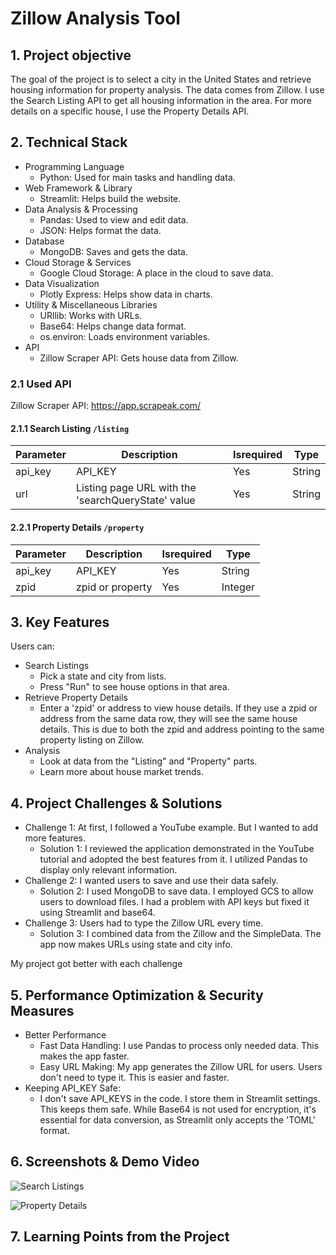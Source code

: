 # Zillow Analysis Tool

## 1. Project objective

The goal of the project is to select a city in the United States and retrieve housing information for property analysis. The data comes from Zillow. I use the Search Listing API to get all housing information in the area. For more details on a specific house, I use the Property Details API.

## 2. Technical Stack

- Programming Language
  - Python: Used for main tasks and handling data.
- Web Framework & Library
  - Streamlit: Helps build the website.
- Data Analysis & Processing
  - Pandas: Used to view and edit data.
  - JSON: Helps format the data.
- Database
  - MongoDB: Saves and gets the data.
- Cloud Storage & Services
  - Google Cloud Storage: A place in the cloud to save data.
- Data Visualization
  - Plotly Express: Helps show data in charts.
- Utility & Miscellaneous Libraries
  - URllib: Works with URLs.
  - Base64: Helps change data format.
  - os.environ: Loads environment variables.
- API
  - Zillow Scraper API: Gets house data from Zillow.

### 2.1 Used API

Zillow Scraper API: https://app.scrapeak.com/

#### 2.1.1 Search Listing `/listing`

| Parameter | Description                                        | Isrequired | Type   |
| --------- | -------------------------------------------------- | ---------- | ------ |
| api_key   | API_KEY                                            | Yes        | String |
| url       | Listing page URL with the 'searchQueryState' value | Yes        | String |

#### 2.2.1 Property Details `/property`

| Parameter | Description      | Isrequired | Type    |
| --------- | ---------------- | ---------- | ------- |
| api_key   | API_KEY          | Yes        | String  |
| zpid      | zpid or property | Yes        | Integer |

## 3. Key Features

Users can:

- Search Listings
  - Pick a state and city from lists.
  - Press "Run" to see house options in that area.
- Retrieve Property Details
  - Enter a 'zpid' or address to view house details. If they use a zpid or address from the same data row, they will see the same house details. This is due to both the zpid and address pointing to the same property listing on Zillow.
- Analysis
  - Look at data from the "Listing" and "Property" parts.
  - Learn more about house market trends.

## 4. Project Challenges & Solutions

- Challenge 1: At first, I followed a YouTube example. But I wanted to add more features.
  - Solution 1: I reviewed the application demonstrated in the YouTube tutorial and adopted the best features from it. I utilized Pandas to display only relevant information.
- Challenge 2: I wanted users to save and use their data safely.
  - Solution 2: I used MongoDB to save data. I employed GCS to allow users to download files. I had a problem with API keys but fixed it using Streamlit and base64.
- Challenge 3: Users had to type the Zillow URL every time.
  - Solution 3: I combined data from the Zillow and the SimpleData. The app now makes URLs using state and city info.

My project got better with each challenge

## 5. Performance Optimization & Security Measures

- Better Performance
  - Fast Data Handling: I use Pandas to process only needed data. This makes the app faster.
  - Easy URL Making: My app generates the Zillow URL for users. Users don't need to type it. This is easier and faster.
- Keeping API_KEY Safe:
  - I don't save API_KEYS in the code. I store them in Streamlit settings. This keeps them safe. While Base64 is not used for encryption, it's essential for data conversion, as Streamlit only accepts the 'TOML' format.

## 6. Screenshots & Demo Video

![Search Listings](https://drive.google.com/file/d/12ExOBg8CU8Y7OHQ-7qGaJ4BLhrLhtSom/view?usp=share_link)

![Property Details](https://drive.google.com/file/d/1S6mAbBk-pG906kldpPc6XNRKJoi6xE1s/view?usp=share_link)

## 7. Learning Points from the Project

